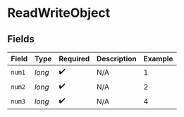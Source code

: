 # ReadWriteObject


## Fields

| Field              | Type               | Required           | Description        | Example            |
| ------------------ | ------------------ | ------------------ | ------------------ | ------------------ |
| `num1`             | *long*             | :heavy_check_mark: | N/A                | 1                  |
| `num2`             | *long*             | :heavy_check_mark: | N/A                | 2                  |
| `num3`             | *long*             | :heavy_check_mark: | N/A                | 4                  |